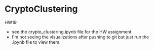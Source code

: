 # CryptoClustering
HW19
- see the crypto_clustering.ipynb file for the HW assignment
- I'm not seeing the visualizations after pushing to git but just run the .ipynb file to view them. 
